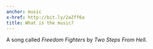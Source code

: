 ```yaml
---
anchor: music
x-href: http://bit.ly/2aZff6a
title: What is the music?
---
```

A song called _Freedom Fighters_ by *Two Steps From Hell*.